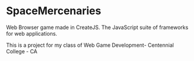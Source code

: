 # SpaceMercenaries
Web Browser game made in CreateJS. The JavaScript suite of frameworks for web applications.

This is a project for my class of Web Game Development- Centennial College - CA
